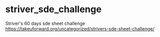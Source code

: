 # striver_sde_challenge
Striver's  60 days sde sheet challenge  https://takeuforward.org/uncategorized/strivers-sde-sheet-challenge/
